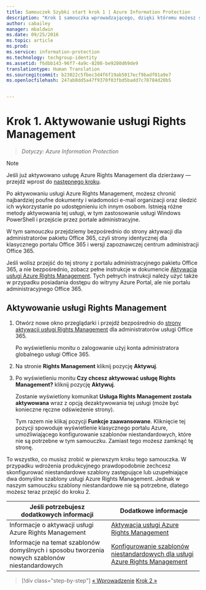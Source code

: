 ```yaml
---
title: Samouczek Szybki start krok 1 | Azure Information Protection
description: "Krok 1 samouczka wprowadzającego, dzięki któremu możesz szybko wypróbować usługę Microsoft Azure Information Protection w swojej organizacji. Wystarczy około 30 minut."
author: cabailey
manager: mbaldwin
ms.date: 09/25/2016
ms.topic: article
ms.prod: 
ms.service: information-protection
ms.technology: techgroup-identity
ms.assetid: f6dbb143-96f7-4a9c-8208-be9280d69de9
translationtype: Human Translation
ms.sourcegitcommit: b23022c5fbec3d4f6f19ab5017ecf9badf01a9e7
ms.openlocfilehash: 247ab8dd5a47f9370f03fbd5badd7c78784d20b5


---
```


# Krok 1. Aktywowanie usługi Rights Management
 
>*Dotyczy: Azure Information Protection*

> [!NOTE]
>Jeśli już aktywowano usługę Azure Rights Management dla dzierżawy — przejdź wprost do [następnego kroku](infoprotect-tutorial-step2.md). 

Po aktywowaniu usługi Azure Rights Management, możesz chronić najbardziej poufne dokumenty i wiadomości e-mail organizacji oraz śledzić ich wykorzystanie po udostępnieniu ich innym osobom. Istnieją różne metody aktywowania tej usługi, w tym zastosowanie usługi Windows PowerShell i przejście przez portale administracyjne.

W tym samouczku przejdziemy bezpośrednio do strony aktywacji dla administratorów pakietu Office 365, czyli strony identycznej dla klasycznego portalu Office 365 i wersji zapoznawczej centrum administracji Office 365. 

Jeśli wolisz przejść do tej strony z portalu administracyjnego pakietu Office 365, a nie bezpośrednio, zobacz pełne instrukcje w dokumencie [Aktywacja usługi Azure Rights Management](../deploy-use/activate-service.md). Tych pełnych instrukcji należy użyć także w przypadku posiadania dostępu do witryny Azure Portal, ale nie portalu administracyjnego Office 365.

## Aktywowanie usługi Rights Management

1. Otwórz nowe okno przeglądarki i przejdź bezpośrednio do [strony aktywacji usługi Rights Management](https://account.activedirectory.windowsazure.com/RmsOnline/Manage.aspx) dla administratorów usługi Office 365.
    
    Po wyświetleniu monitu o zalogowanie użyj konta administratora globalnego usługi Office 365.

2. Na stronie **Rights Management** kliknij pozycję **Aktywuj**.

3. Po wyświetleniu monitu **Czy chcesz aktywować usługę Rights Management?** kliknij pozycję **Aktywuj**.

    Zostanie wyświetlony komunikat **Usługa Rights Management została aktywowana** wraz z opcją dezaktywowania tej usługi (może być konieczne ręczne odświeżenie strony).

    Tym razem nie klikaj pozycji **Funkcje zaawansowane**. Kliknięcie tej pozycji spowoduje wyświetlenie klasycznego portalu Azure, umożliwiającego konfigurowanie szablonów niestandardowych, które nie są potrzebne w tym samouczku. Zamiast tego możesz zamknąć tę stronę.

To wszystko, co musisz zrobić w pierwszym kroku tego samouczka. W przypadku wdrożenia produkcyjnego prawdopodobnie zechcesz skonfigurować niestandardowe szablony zastępujące lub uzupełniające dwa domyślne szablony usługi Azure Rights Management. Jednak w naszym samouczku szablony niestandardowe nie są potrzebne, dlatego możesz teraz przejść do kroku 2.

|Jeśli potrzebujesz dodatkowych informacji|Dodatkowe informacje|
|--------------------------------|--------------------------|
|Informacje o aktywacji usługi Azure Rights Management|[Aktywacja usługi Azure Rights Management](../deploy-use/activate-service.md)|
|Informacje na temat szablonów domyślnych i sposobu tworzenia nowych szablonów niestandardowych|[Konfigurowanie szablonów niestandardowych dla usługi Azure Rights Management](../deploy-use/configure-custom-templates.md)|

>[!div class="step-by-step"]
[&#171; Wprowadzenie](infoprotect-quick-start-tutorial.md)
[Krok 2 &#187;](infoprotect-tutorial-step2.md)



<!--HONumber=Sep16_HO4-->


